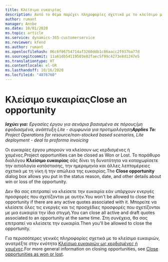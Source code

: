 ```yaml
---
title: Κλείσιμο ευκαιρίας
description: Αυτό το θέμα παρέχει πληροφορίες σχετικά με το κλείσιμο μιας ευκαιρίας έργου.
author: rumant
manager: Annbe
ms.date: 10/01/2020
ms.topic: article
ms.service: dynamics-365-customerservice
ms.reviewer: kfend
ms.author: rumant
ms.openlocfilehash: 06c6f06754714af3260ddb1c86aacc2f937ba77d
ms.sourcegitcommit: 11a61db54119503e82faec5f99c4273e8d1247e5
ms.translationtype: HT
ms.contentlocale: el-GR
ms.lasthandoff: 10/16/2020
ms.locfileid: "4076760"
---
```

# <a name="close-an-opportunity"></a><span data-ttu-id="dffe3-103">Κλείσιμο ευκαιρίας</span><span class="sxs-lookup"><span data-stu-id="dffe3-103">Close an opportunity</span></span>

<span data-ttu-id="dffe3-104">_**Ισχύει για:** Εργασίες έργου για σενάρια βασισμένα σε πόρους/μη εφοδιασμένα, ανάπτυξη Lite - συμφωνία για προτιμολόγηση_</span><span class="sxs-lookup"><span data-stu-id="dffe3-104">_**Applies To:** Project Operations for resource/non-stocked based scenarios, Lite deployment - deal to proforma invoicing_</span></span>

<span data-ttu-id="dffe3-105">Οι ευκαιρίες έργου μπορούν να κλείσουν ως κερδισμένες ή χαμένες.</span><span class="sxs-lookup"><span data-stu-id="dffe3-105">Project opportunities can be closed as Won or Lost.</span></span> <span data-ttu-id="dffe3-106">Το παράθυρο διαλόγου **Κλείσιμο ευκαιρίας** σάς δίνει τη δυνατότητα να καταχωρίσετε την αιτιολογία κατάστασης, την ημερομηνία και άλλες λεπτομέρειες σχετικά με τη νίκη ή την απώλεια της ευκαιρίας.</span><span class="sxs-lookup"><span data-stu-id="dffe3-106">The **Close opportunity** dialog box allows you put in the status reason, date, and other details about win or loss of the opportunity.</span></span>

<span data-ttu-id="dffe3-107">Δεν θα σας επιτραπεί να κλείσετε την ευκαιρία εάν υπάρχουν ενεργές προσφορές που σχετίζονται με αυτήν.</span><span class="sxs-lookup"><span data-stu-id="dffe3-107">You won't be allowed to close the opportunity if there are any active quotes associated with it.</span></span> <span data-ttu-id="dffe3-108">Μπορείτε να κλείσετε όλες τις ενεργές και τις προσχέδιες προσφορές που σχετίζονται με μια ευκαιρία την ίδια στιγμή.</span><span class="sxs-lookup"><span data-stu-id="dffe3-108">You can close all active and draft quotes associated to an opportunity at the same time.</span></span> <span data-ttu-id="dffe3-109">Στη συνέχεια, θα σας επιτραπεί να κλείσετε την ευκαιρία.</span><span class="sxs-lookup"><span data-stu-id="dffe3-109">Then you'll be allowed to close the opportunity.</span></span>

<span data-ttu-id="dffe3-110">Για περισσότερες γενικές πληροφορίες σχετικά με το κλείσιμο ευκαιριών, ανατρέξτε στην ενότητα [Κλείσιμο ευκαιριών ως κερδισμένες ή χαμένες](https://docs.microsoft.com/dynamics365/sales-enterprise/close-opportunity-won-lost-sales).</span><span class="sxs-lookup"><span data-stu-id="dffe3-110">For more general information on closing opportunities, see [Close opportunities as won or lost](https://docs.microsoft.com/dynamics365/sales-enterprise/close-opportunity-won-lost-sales).</span></span>
